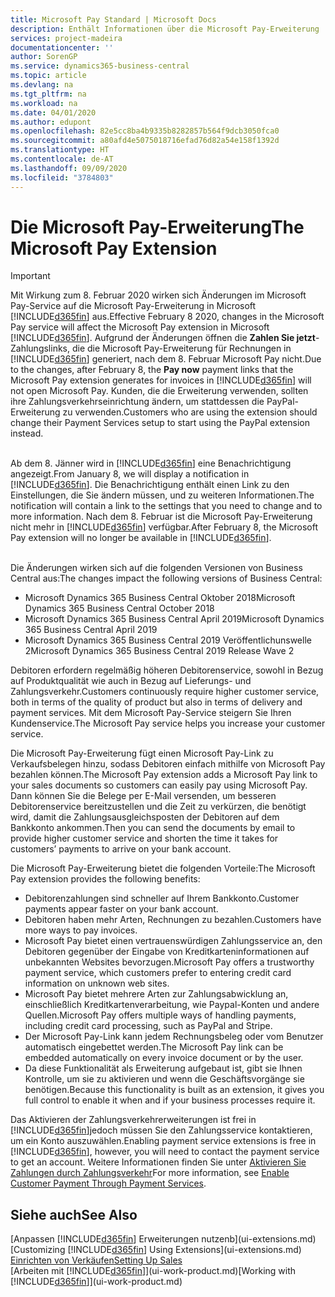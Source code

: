 ```yaml
---
title: Microsoft Pay Standard | Microsoft Docs
description: Enthält Informationen über die Microsoft Pay-Erweiterung
services: project-madeira
documentationcenter: ''
author: SorenGP
ms.service: dynamics365-business-central
ms.topic: article
ms.devlang: na
ms.tgt_pltfrm: na
ms.workload: na
ms.date: 04/01/2020
ms.author: edupont
ms.openlocfilehash: 82e5cc8ba4b9335b8282857b564f9dcb3050fca0
ms.sourcegitcommit: a80afd4e5075018716efad76d82a54e158f1392d
ms.translationtype: HT
ms.contentlocale: de-AT
ms.lasthandoff: 09/09/2020
ms.locfileid: "3784803"
---
```

# <a name="the-microsoft-pay-extension"></a><span data-ttu-id="d8e11-103">Die Microsoft Pay-Erweiterung</span><span class="sxs-lookup"><span data-stu-id="d8e11-103">The Microsoft Pay Extension</span></span>

> [!IMPORTANT]
> <span data-ttu-id="d8e11-104">Mit Wirkung zum 8. Februar 2020 wirken sich Änderungen im Microsoft Pay-Service auf die Microsoft Pay-Erweiterung in Microsoft [!INCLUDE[d365fin](includes/d365fin_long_md.md)] aus.</span><span class="sxs-lookup"><span data-stu-id="d8e11-104">Effective February 8 2020, changes in the Microsoft Pay service will affect the Microsoft Pay extension in Microsoft [!INCLUDE[d365fin](includes/d365fin_long_md.md)].</span></span> <span data-ttu-id="d8e11-105">Aufgrund der Änderungen öffnen die **Zahlen Sie jetzt**-Zahlungslinks, die die Microsoft Pay-Erweiterung für Rechnungen in [!INCLUDE[d365fin](includes/d365fin_md.md)] generiert, nach dem 8. Februar Microsoft Pay nicht.</span><span class="sxs-lookup"><span data-stu-id="d8e11-105">Due to the changes, after February 8, the **Pay now** payment links that the Microsoft Pay extension generates for invoices in [!INCLUDE[d365fin](includes/d365fin_md.md)] will not open Microsoft Pay.</span></span> <span data-ttu-id="d8e11-106">Kunden, die die Erweiterung verwenden, sollten ihre Zahlungsverkehrseinrichtung ändern, um stattdessen die PayPal-Erweiterung zu verwenden.</span><span class="sxs-lookup"><span data-stu-id="d8e11-106">Customers who are using the extension should change their Payment Services setup to start using the PayPal extension instead.</span></span><br /></br>
>
> <span data-ttu-id="d8e11-107">Ab dem 8. Jänner wird in [!INCLUDE[d365fin](includes/d365fin_md.md)] eine Benachrichtigung angezeigt.</span><span class="sxs-lookup"><span data-stu-id="d8e11-107">From January 8, we will display a notification in [!INCLUDE[d365fin](includes/d365fin_md.md)].</span></span> <span data-ttu-id="d8e11-108">Die Benachrichtigung enthält einen Link zu den Einstellungen, die Sie ändern müssen, und zu weiteren Informationen.</span><span class="sxs-lookup"><span data-stu-id="d8e11-108">The notification will contain a link to the settings that you need to change and to more information.</span></span> <span data-ttu-id="d8e11-109">Nach dem 8. Februar ist die Microsoft Pay-Erweiterung nicht mehr in [!INCLUDE[d365fin](includes/d365fin_md.md)] verfügbar.</span><span class="sxs-lookup"><span data-stu-id="d8e11-109">After February 8, the Microsoft Pay extension will no longer be available in [!INCLUDE[d365fin](includes/d365fin_md.md)].</span></span><br /></br>
>
> <span data-ttu-id="d8e11-110">Die Änderungen wirken sich auf die folgenden Versionen von Business Central aus:</span><span class="sxs-lookup"><span data-stu-id="d8e11-110">The changes impact the following versions of Business Central:</span></span>
> - <span data-ttu-id="d8e11-111">Microsoft Dynamics 365 Business Central Oktober 2018</span><span class="sxs-lookup"><span data-stu-id="d8e11-111">Microsoft Dynamics 365 Business Central October 2018</span></span>
> - <span data-ttu-id="d8e11-112">Microsoft Dynamics 365 Business Central April 2019</span><span class="sxs-lookup"><span data-stu-id="d8e11-112">Microsoft Dynamics 365 Business Central April 2019</span></span>
> - <span data-ttu-id="d8e11-113">Microsoft Dynamics 365 Business Central 2019 Veröffentlichunswelle 2</span><span class="sxs-lookup"><span data-stu-id="d8e11-113">Microsoft Dynamics 365 Business Central 2019 Release Wave 2</span></span>

<span data-ttu-id="d8e11-114">Debitoren erfordern regelmäßig höheren Debitorenservice, sowohl in Bezug auf Produktqualität wie auch in Bezug auf Lieferungs- und Zahlungsverkehr.</span><span class="sxs-lookup"><span data-stu-id="d8e11-114">Customers continuously require higher customer service, both in terms of the quality of product but also in terms of delivery and payment services.</span></span> <span data-ttu-id="d8e11-115">Mit dem Microsoft Pay-Service steigern Sie Ihren Kundenservice.</span><span class="sxs-lookup"><span data-stu-id="d8e11-115">The Microsoft Pay service helps you increase your customer service.</span></span>

<span data-ttu-id="d8e11-116">Die Microsoft Pay-Erweiterung fügt einen Microsoft Pay-Link zu Verkaufsbelegen hinzu, sodass Debitoren einfach mithilfe von Microsoft Pay bezahlen können.</span><span class="sxs-lookup"><span data-stu-id="d8e11-116">The Microsoft Pay extension adds a Microsoft Pay link to your sales documents so customers can easily pay using Microsoft Pay.</span></span> <span data-ttu-id="d8e11-117">Dann können Sie die Belege per E-Mail versenden, um besseren Debitorenservice bereitzustellen und die Zeit zu verkürzen, die benötigt wird, damit die Zahlungsausgleichsposten der Debitoren auf dem Bankkonto ankommen.</span><span class="sxs-lookup"><span data-stu-id="d8e11-117">Then you can send the documents by email to provide higher customer service and shorten the time it takes for customers’ payments to arrive on your bank account.</span></span>

<span data-ttu-id="d8e11-118">Die Microsoft Pay-Erweiterung bietet die folgenden Vorteile:</span><span class="sxs-lookup"><span data-stu-id="d8e11-118">The Microsoft Pay extension provides the following benefits:</span></span>
- <span data-ttu-id="d8e11-119">Debitorenzahlungen sind schneller auf Ihrem Bankkonto.</span><span class="sxs-lookup"><span data-stu-id="d8e11-119">Customer payments appear faster on your bank account.</span></span>
- <span data-ttu-id="d8e11-120">Debitoren haben mehr Arten, Rechnungen zu bezahlen.</span><span class="sxs-lookup"><span data-stu-id="d8e11-120">Customers have more ways to pay invoices.</span></span>
- <span data-ttu-id="d8e11-121">Microsoft Pay bietet einen vertrauenswürdigen Zahlungsservice an, den Debitoren gegenüber der Eingabe von Kreditkarteninformationen auf unbekannten Websites bevorzugen.</span><span class="sxs-lookup"><span data-stu-id="d8e11-121">Microsoft Pay offers a trustworthy payment service, which customers prefer to entering credit card information on unknown web sites.</span></span>
- <span data-ttu-id="d8e11-122">Microsoft Pay bietet mehrere Arten zur Zahlungsabwicklung an, einschließlich Kreditkartenverarbeitung, wie Paypal-Konten und andere Quellen.</span><span class="sxs-lookup"><span data-stu-id="d8e11-122">Microsoft Pay offers multiple ways of handling payments, including credit card processing, such as PayPal and Stripe.</span></span>
- <span data-ttu-id="d8e11-123">Der Microsoft Pay-Link kann jedem Rechnungsbeleg oder vom Benutzer automatisch eingebettet werden.</span><span class="sxs-lookup"><span data-stu-id="d8e11-123">The Microsoft Pay link can be embedded automatically on every invoice document or by the user.</span></span>
- <span data-ttu-id="d8e11-124">Da diese Funktionalität als Erweiterung aufgebaut ist, gibt sie Ihnen Kontrolle, um sie zu aktivieren und wenn die Geschäftsvorgänge sie benötigen.</span><span class="sxs-lookup"><span data-stu-id="d8e11-124">Because this functionality is built as an extension, it gives you full control to enable it when and if your business processes require it.</span></span>

<span data-ttu-id="d8e11-125">Das Aktivieren der Zahlungsverkehrerweiterungen ist frei in [!INCLUDE[d365fin](includes/d365fin_md.md)]jedoch müssen Sie den Zahlungsservice kontaktieren, um ein Konto auszuwählen.</span><span class="sxs-lookup"><span data-stu-id="d8e11-125">Enabling payment service extensions is free in [!INCLUDE[d365fin](includes/d365fin_md.md)], however, you will need to contact the payment service to get an account.</span></span> <span data-ttu-id="d8e11-126">Weitere Informationen finden Sie unter [Aktivieren Sie Zahlungen durch Zahlungsverkehr](sales-how-enable-payment-service-extensions.md)</span><span class="sxs-lookup"><span data-stu-id="d8e11-126">For more information, see [Enable Customer Payment Through Payment Services](sales-how-enable-payment-service-extensions.md).</span></span>

## <a name="see-also"></a><span data-ttu-id="d8e11-127">Siehe auch</span><span class="sxs-lookup"><span data-stu-id="d8e11-127">See Also</span></span>
<span data-ttu-id="d8e11-128">[Anpassen [!INCLUDE[d365fin](includes/d365fin_md.md)] Erweiterungen nutzenb](ui-extensions.md)</span><span class="sxs-lookup"><span data-stu-id="d8e11-128">[Customizing [!INCLUDE[d365fin](includes/d365fin_md.md)] Using Extensions](ui-extensions.md)</span></span>  
[<span data-ttu-id="d8e11-129">Einrichten von Verkäufen</span><span class="sxs-lookup"><span data-stu-id="d8e11-129">Setting Up Sales</span></span>](sales-setup-sales.md)  
<span data-ttu-id="d8e11-130">[Arbeiten mit [!INCLUDE[d365fin](includes/d365fin_md.md)]](ui-work-product.md)</span><span class="sxs-lookup"><span data-stu-id="d8e11-130">[Working with [!INCLUDE[d365fin](includes/d365fin_md.md)]](ui-work-product.md)</span></span>
